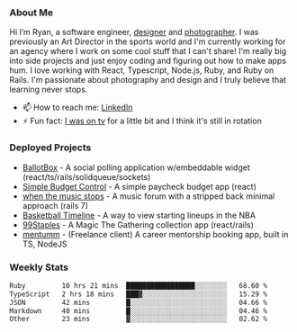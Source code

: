### About Me
Hi I’m Ryan, a software engineer, [designer](https://www.denvermullets.com/video) and [photographer](https://www.denvermullets.com/). I was previously an Art Director in the sports world and I'm currently working for an agency where I work on some cool stuff that I can't share! I'm really big into side projects and just enjoy coding and figuring out how to make apps hum. I love working with React, Typescript, Node.js, Ruby, and Ruby on Rails. I'm passionate about photography and design and I truly believe that learning never stops.

- 📫 How to reach me: [LinkedIn](https://www.linkedin.com/in/ryanvaznis)
- ⚡ Fun fact: [I was on tv](https://vimeo.com/381425882) for a little bit and I think it's still in rotation

### Deployed Projects
- [BallotBox](https://voteballotbox.com/) - A social polling application w/embeddable widget (react/ts/rails/solidqueue/sockets)
- [Simple Budget Control](https://simplebudgetcontrol.com/) - A simple paycheck budget app (react)
- [when the music stops](https://whenthemusicstops.net) - A music forum with a stripped back minimal approach (rails 7)
- [Basketball Timeline](https://basketball-timeline.com/?team=PHO&year=2023) - A way to view starting lineups in the NBA
- [99Staples](https://www.99staples.com/collections/denvermullets/9) - A Magic The Gathering collection app (react/rails)
- [mentumm](https://portal.mentumm.com/) - (Freelance client) A career mentorship booking app, built in TS, NodeJS

### Weekly Stats
<!--START_SECTION:waka-->

```txt
Ruby         10 hrs 21 mins  █████████████████░░░░░░░░   68.60 %
TypeScript   2 hrs 18 mins   ███▓░░░░░░░░░░░░░░░░░░░░░   15.29 %
JSON         42 mins         █░░░░░░░░░░░░░░░░░░░░░░░░   04.66 %
Markdown     40 mins         █░░░░░░░░░░░░░░░░░░░░░░░░   04.46 %
Other        23 mins         ▓░░░░░░░░░░░░░░░░░░░░░░░░   02.62 %
```

<!--END_SECTION:waka-->
